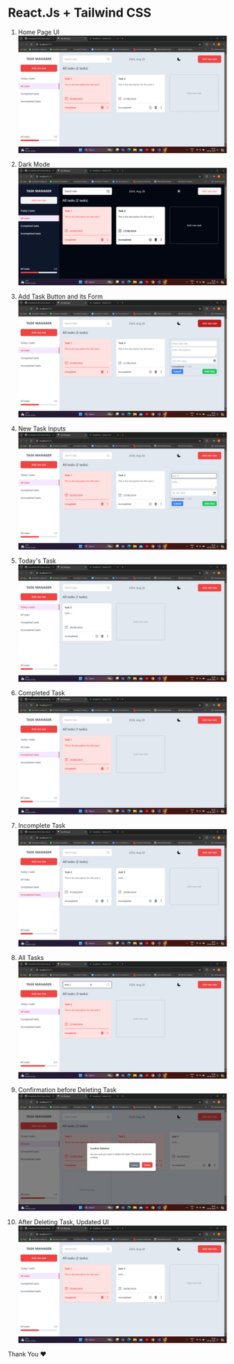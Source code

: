 # React.Js + Tailwind CSS

1. Home Page UI
![Alt text](https://github.com/SohamMore100/Task-Manager/blob/main/src/assets/img/Screenshot%20(303).png)

2. Dark Mode
![Alt text](https://github.com/SohamMore100/Task-Manager/blob/main/src/assets/img/Screenshot%20(304).png)

3. Add Task Button and its Form
![Alt text](https://github.com/SohamMore100/Task-Manager/blob/main/src/assets/img/Screenshot%20(305).png)

4. New Task Inputs
![Alt text](https://github.com/SohamMore100/Task-Manager/blob/main/src/assets/img/Screenshot%20(306).png)

5. Today's Task
![Alt text](https://github.com/SohamMore100/Task-Manager/blob/main/src/assets/img/Screenshot%20(307).png)

6. Completed Task
![Alt text](https://github.com/SohamMore100/Task-Manager/blob/main/src/assets/img/Screenshot%20(308).png)

7. Incomplete Task
![Alt text](https://github.com/SohamMore100/Task-Manager/blob/main/src/assets/img/Screenshot%20(309).png)

8. All Tasks
![Alt text](https://github.com/SohamMore100/Task-Manager/blob/main/src/assets/img/Screenshot%20(310).png)

9. Confirmation before Deleting Task
![Alt text](https://github.com/SohamMore100/Task-Manager/blob/main/src/assets/img/Screenshot%20(311).png)

10. After Deleting Task, Updated UI 
![Alt text](https://github.com/SohamMore100/Task-Manager/blob/main/src/assets/img/Screenshot%20(312).png)

Thank You &#10084;
